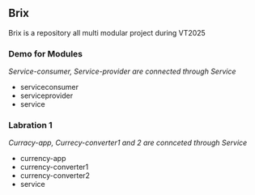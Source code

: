 ## Brix
Brix is a repository all multi modular project during VT2025

### Demo for Modules
*Service-consumer, Service-provider are connected through Service*
- serviceconsumer
- serviceprovider
- service

### Labration 1
  *Curracy-app, Currecy-converter1 and 2 are connceted through Service*
- currency-app
- currency-converter1
- currency-converter2
- service
